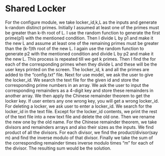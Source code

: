 # Shared Locker

For the configure module, we take locker_id,k,L as the inputs and generate k-random distinct
primes. Initially I assumed at least one of the primes must be greater than k-th root of L. I use
the random function to generate the first prime(p1) with the mentioned condition. Then I divide L
by p1 and make it the new L and assume at least one of the remaining primes must be greater
than the (k-1)th root of the new L. I again use the random function to generate p2 with the
mentioned condition and divide L by p2 and make it the new L. This process is repeated till we
get k primes. Then I find the for each of the corresponding primes when they divide L and these
will be the user keys printed on the screen. The locker_id, k and all the primes are added to the
“config.txt” file.
Next for use model, we ask the user to give the locker_id. We search the text file for the given id
and store the corresponding prime numbers in an array. We ask the user to input the
corresponding remainders as a 4-digit key and store these remainders in another array. We then
apply the Chinese remainder theorem to get the locker key. If user enters any one wrong key,
you will get a wrong locker_id.
For deleting a locker, we ask user to enter a locker_id. We search for the locker_id in the text
file. Except for the locker_id contents, we print the rest of the text file into a new text file and
delete the old one. Then we rename the new one by the old name.
For the Chinese remainder theorem, we take divisors and remainders arrays and also their
sizes as the inputs. We find product of all the divisors. For each divisor, we find the
product/divisor(say m) and find the inverse modulo of that divisor. Finally we take the sum of the
corresponding remainder times inverse modulo times “m” for each of the divisor. The resulting
sum would be the solution.
